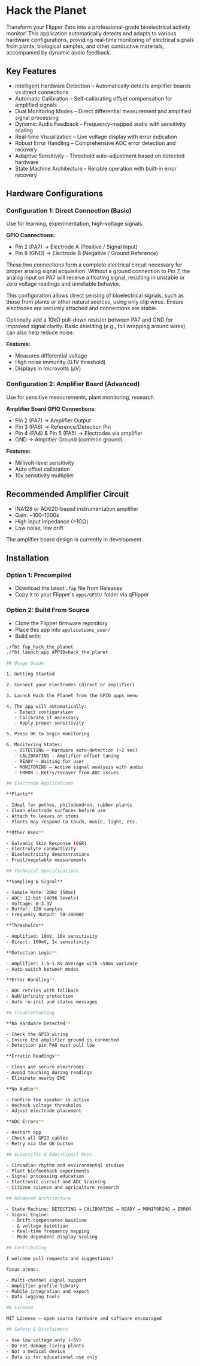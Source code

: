 # Hack the Planet

Transform your Flipper Zero into a professional-grade bioelectrical activity monitor! This application automatically detects and adapts to various hardware configurations, providing real-time monitoring of electrical signals from plants, biological samples, and other conductive materials, accompanied by dynamic audio feedback.

## Key Features

- Intelligent Hardware Detection – Automatically detects amplifier boards vs direct connections  
- Automatic Calibration – Self-calibrating offset compensation for amplified signals  
- Dual Monitoring Modes – Direct differential measurement and amplified signal processing  
- Dynamic Audio Feedback – Frequency-mapped audio with sensitivity scaling  
- Real-time Visualization – Live voltage display with error indication  
- Robust Error Handling – Comprehensive ADC error detection and recovery  
- Adaptive Sensitivity – Threshold auto-adjustment based on detected hardware  
- State Machine Architecture – Reliable operation with built-in error recovery  

## Hardware Configurations

### Configuration 1: Direct Connection (Basic)

Use for learning, experimentation, high-voltage signals.

**GPIO Connections:**

- Pin 2 (PA7) → Electrode A (Positive / Signal Input)  
- Pin 8 (GND) → Electrode B (Negative / Ground Reference)

These two connections form a complete electrical circuit necessary for proper analog signal acquisition. Without a ground connection to Pin 7, the analog input on PA7 will receive a floating signal, resulting in unstable or zero voltage readings and unreliable behavior.

This configuration allows direct sensing of bioelectrical signals, such as those from plants or other natural sources, using only clip wires. Ensure electrodes are securely attached and connections are stable.

Optionally add a 10kΩ pull-down resistor between PA7 and GND for improved signal clarity. Basic shielding (e.g., foil wrapping around wires) can also help reduce noise.

**Features:**

- Measures differential voltage  
- High noise immunity (0.1V threshold)  
- Displays in microvolts (µV)

### Configuration 2: Amplifier Board (Advanced)

Use for sensitive measurements, plant monitoring, research.

**Amplifier Board GPIO Connections:**

- Pin 2 (PA7) → Amplifier Output  
- Pin 3 (PA6) → Reference/Detection Pin  
- Pin 4 (PA4) & Pin 5 (PA5) → Electrodes via amplifier  
- GND → Amplifier Ground (common ground)

**Features:**

- Millivolt-level sensitivity  
- Auto offset calibration  
- 10x sensitivity multiplier  

## Recommended Amplifier Circuit

- INA128 or AD620-based instrumentation amplifier  
- Gain: ~100–1000x  
- High input impedance (>1GΩ)  
- Low noise, low drift  

The amplifier board design is currently in development.

## Installation

### Option 1: Precompiled

- Download the latest `.fap` file from Releases  
- Copy it to your Flipper's `apps/GPIO/` folder via qFlipper  

### Option 2: Build From Source

- Clone the Flipper firmware repository  
- Place this app into `applications_user/`  
- Build with:

```bash
./fbt fap_hack_the_planet
./fbt launch_app APPID=hack_the_planet

## Usage Guide

1. Getting Started

2. Connect your electrodes (direct or amplifier)

3. Launch Hack the Planet from the GPIO apps menu

4. The app will automatically:
   - Detect configuration
   - Calibrate if necessary
   - Apply proper sensitivity

5. Press OK to begin monitoring

6. Monitoring States:
   - DETECTING – Hardware auto-detection (~2 sec)
   - CALIBRATING – Amplifier offset tuning
   - READY – Waiting for user
   - MONITORING – Active signal analysis with audio
   - ERROR – Retry/recover from ADC issues

## Electrode Applications

**Plants**

- Ideal for pothos, philodendron, rubber plants
- Clean electrode surfaces before use
- Attach to leaves or stems
- Plants may respond to touch, music, light, etc.

**Other Uses**

- Galvanic Skin Response (GSR)
- Electrolyte conductivity
- Bioelectricity demonstrations
- Fruit/vegetable measurements

## Technical Specifications

**Sampling & Signal**

- Sample Rate: 20Hz (50ms)
- ADC: 12-bit (4096 levels)
- Voltage: 0–3.3V
- Buffer: 128 samples
- Frequency Output: 50–2000Hz

**Thresholds**

- Amplified: 10mV, 10x sensitivity
- Direct: 100mV, 1x sensitivity

**Detection Logic**

- Amplifier: 1.5–1.8V average with <50mV variance
- Auto-switch between modes

**Error Handling**

- ADC retries with fallback
- NaN/infinity protection
- Auto re-init and status messages

## Troubleshooting

**No Hardware Detected**

- Check the GPIO wiring
- Ensure the amplifier ground is connected
- Detection pin PA6 must pull low

**Erratic Readings**

- Clean and secure electrodes
- Avoid touching during readings
- Eliminate nearby EMI

**No Audio**

- Confirm the speaker is active
- Recheck voltage thresholds
- Adjust electrode placement

**ADC Errors**

- Restart app
- Check all GPIO cables
- Retry via the OK button

## Scientific & Educational Uses

- Circadian rhythm and environmental studies
- Plant biofeedback experiments
- Signal processing education
- Electronic circuit and ADC training
- Citizen science and agriculture research

## Advanced Architecture

- State Machine: DETECTING → CALIBRATING → READY → MONITORING → ERROR
- Signal Engine:
  - Drift-compensated baseline
  - Δ voltage detection
  - Real-time frequency mapping
  - Mode-dependent display scaling

## Contributing

I welcome pull requests and suggestions!

Focus areas:

- Multi-channel signal support
- Amplifier profile library
- Mobile integration and export
- Data logging tools

## License

MIT License – open source hardware and software encouraged

## Safety & Disclaimers

- Use low voltage only (<5V)
- Do not damage living plants
- Not a medical device
- Data is for educational use only

